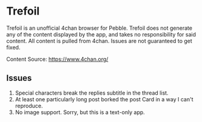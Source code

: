 # Trefoil

Trefoil is an unofficial 4chan browser for Pebble.
Trefoil does not generate any of the content displayed by the app,
and takes no responsibility for said content.
All content is pulled from 4chan.
Issues are not guaranteed to get fixed.

Content Source: https://www.4chan.org/

## Issues

1. Special characters break the replies subtitle in the thread list.
2. At least one particularly long post borked the post Card in a way I can't reproduce.
3. No image support. Sorry, but this is a text-only app.
